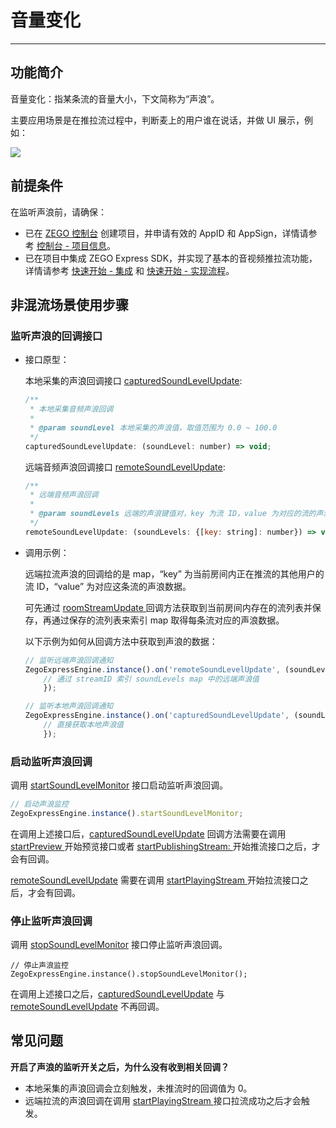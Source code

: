 # 音量变化

- - -

## 功能简介

音量变化：指某条流的音量大小，下文简称为“声浪”。

主要应用场景是在推拉流过程中，判断麦上的用户谁在说话，并做 UI 展示，例如：
<Frame width="512" height="auto" caption=""><img src="https://doc-media.zego.im/sdk-doc/Pics/Android/ZegoLiveRoom/SoundLevel.png" /></Frame>


## 前提条件

在监听声浪前，请确保：

- 已在 [ZEGO 控制台](https://console.zego.im) 创建项目，并申请有效的 AppID 和 AppSign，详情请参考 [控制台 - 项目信息](/console/project-info)。
- 已在项目中集成 ZEGO Express SDK，并实现了基本的音视频推拉流功能，详情请参考 [快速开始 - 集成](https://doc-zh.zego.im/article/21002) 和 [快速开始 - 实现流程](https://doc-zh.zego.im/article/21003)。



## 非混流场景使用步骤

### 监听声浪的回调接口

- 接口原型：

    本地采集的声浪回调接口 [capturedSoundLevelUpdate](https://doc-zh.zego.im/unique-api/express-video-sdk/zh/javascript_react-native/interfaces/_zegoexpresseventhandler_.zegoeventlistener.html#capturedsoundlevelupdate):

    ```javascript
    /**
     * 本地采集音频声浪回调
     *
     * @param soundLevel 本地采集的声浪值，取值范围为 0.0 ~ 100.0
     */
    capturedSoundLevelUpdate: (soundLevel: number) => void;
    ```

    远端音频声浪回调接口 [remoteSoundLevelUpdate](https://doc-zh.zego.im/unique-api/express-video-sdk/zh/javascript_react-native/interfaces/_zegoexpresseventhandler_.zegoeventlistener.html#remotesoundlevelupdate):

    ```javascript
    /**
     * 远端音频声浪回调
     *
     * @param soundLevels 远端的声浪键值对，key 为流 ID，value 为对应的流的声浪值，value 取值范围为 0.0 ~ 100.0
     */
    remoteSoundLevelUpdate: (soundLevels: {[key: string]: number}) => void;
    ```

- 调用示例：

    远端拉流声浪的回调给的是 map，“key” 为当前房间内正在推流的其他用户的流 ID，“value” 为对应这条流的声浪数据。

    可先通过 [roomStreamUpdate ](https://doc-zh.zego.im/unique-api/express-video-sdk/zh/javascript_react-native/interfaces/_zegoexpresseventhandler_.zegoeventlistener.html#roomstreamupdate) 回调方法获取到当前房间内存在的流列表并保存，再通过保存的流列表来索引 map 取得每条流对应的声浪数据。

    以下示例为如何从回调方法中获取到声浪的数据：

    ```javascript
    // 监听远端声浪回调通知
    ZegoExpressEngine.instance().on('remoteSoundLevelUpdate', (soundLevels) => {
        // 通过 streamID 索引 soundLevels map 中的远端声浪值
        });

    // 监听本地声浪回调通知
    ZegoExpressEngine.instance().on('capturedSoundLevelUpdate', (soundLevel) => {
        // 直接获取本地声浪值
        });
    ```

### 启动监听声浪回调

调用 [startSoundLevelMonitor](https://doc-zh.zego.im/unique-api/express-video-sdk/zh/javascript_react-native/classes/_zegoexpressengine_.zegoexpressengine.html#startsoundlevelmonitor) 接口启动监听声浪回调。

```javascript
// 启动声浪监控
ZegoExpressEngine.instance().startSoundLevelMonitor;
```

在调用上述接口后，[capturedSoundLevelUpdate](https://doc-zh.zego.im/unique-api/express-video-sdk/zh/javascript_react-native/interfaces/_zegoexpresseventhandler_.zegoeventlistener.html#capturedsoundlevelupdate) 回调方法需要在调用 [startPreview ](https://doc-zh.zego.im/unique-api/express-video-sdk/zh/javascript_react-native/classes/_zegoexpressengine_.zegoexpressengine.html#startpreview) 开始预览接口或者 [startPublishingStream: ](https://doc-zh.zego.im/unique-api/express-video-sdk/zh/javascript_react-native/classes/_zegoexpressengine_.zegoexpressengine.html#startpublishingstream) 开始推流接口之后，才会有回调。

[remoteSoundLevelUpdate](https://doc-zh.zego.im/unique-api/express-video-sdk/zh/javascript_react-native/interfaces/_zegoexpresseventhandler_.zegoeventlistener.html#remotesoundlevelupdate) 需要在调用 [startPlayingStream ](https://doc-zh.zego.im/unique-api/express-video-sdk/zh/javascript_react-native/classes/_zegoexpressengine_.zegoexpressengine.html#startplayingstream) 开始拉流接口之后，才会有回调。


### 停止监听声浪回调

调用 [stopSoundLevelMonitor](https://doc-zh.zego.im/unique-api/express-video-sdk/zh/javascript_react-native/classes/_zegoexpressengine_.zegoexpressengine.html#stopsoundlevelmonitor) 接口停止监听声浪回调。

```objc
// 停止声浪监控
ZegoExpressEngine.instance().stopSoundLevelMonitor();
```

在调用上述接口之后，[capturedSoundLevelUpdate](https://doc-zh.zego.im/unique-api/express-video-sdk/zh/javascript_react-native/interfaces/_zegoexpresseventhandler_.zegoeventlistener.html#capturedsoundlevelupdate) 与 [remoteSoundLevelUpdate](https://doc-zh.zego.im/unique-api/express-video-sdk/zh/javascript_react-native/interfaces/_zegoexpresseventhandler_.zegoeventlistener.html#remotesoundlevelupdate) 不再回调。


## 常见问题

**开启了声浪的监听开关之后，为什么没有收到相关回调？**

- 本地采集的声浪回调会立刻触发，未推流时的回调值为 0。
- 远端拉流的声浪回调在调用 [startPlayingStream ](https://doc-zh.zego.im/unique-api/express-video-sdk/zh/javascript_react-native/classes/_zegoexpressengine_.zegoexpressengine.html#startplayingstream) 接口拉流成功之后才会触发。

<Content />
